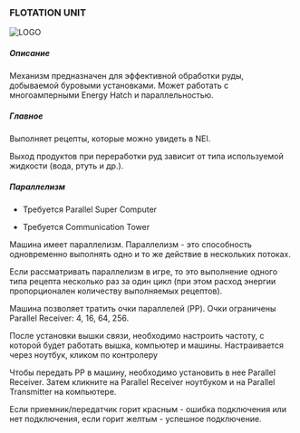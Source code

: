 ### FLOTATION UNIT

![LOGO](https://cdn.discordapp.com/attachments/916288528546144256/939506424969576448/flotation.png)

##### Описание

Механизм предназначен для эффективной обработки руды, добываемой буровыми установками. Может работать с многоамперными Energy Hatch и параллельностью. 

##### Главное

Выполняет рецепты, которые можно увидеть в NEI. 

Выход продуктов при переработки руд зависит от типа используемой жидкости (вода, ртуть и др.).

##### Параллелизм

- Требуется Parallel Super Computer


- Требуется Communication Tower


Машина имеет параллелизм. Параллелизм - это способность одновременно выполнять одно и то же действие в нескольких потоках.


Если рассматривать параллелизм в игре, то это выполнение одного типа рецепта несколько раз за один цикл (при этом расход энергии пропорционален количеству выполняемых рецептов).

Машина позволяет тратить очки параллелей (PP). Очки ограничены Parallel Receiver: 4, 16, 64, 256.


После установки вышки связи, необходимо настроить частоту, с которой будет работать вышка, компьютер и машины. Настраивается через ноутбук, кликом по контролеру

Чтобы передать PP в машину, необходимо установить в нее Parallel Receiver. Затем кликните на Parallel Receiver ноутбуком и на Parallel Transmitter на компьютере.


Если приемник/передатчик горит красным - ошибка подключения или нет подключения, если горит желтым - успешное подключение.
